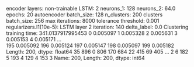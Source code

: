 encoder layers: non-trainable
LSTM: 2
neurons_1: 128
neurons_2: 64.0
epochs: 20
autoencoder batch_size: 128
n_clusters: 200
clusters batch_size: 256
max iterations: 8000
tolerance threshold: 0.001
regularizers.l1(10e-5): LSTM layer 2
iteration: 140
delta_label: 0.0
Clustering training time: 341.0137917995453
0      0.005097
1      0.005328
2      0.005631
3      0.005153
4      0.005171
         ...   
195    0.005092
196    0.005124
197    0.005147
198    0.005097
199    0.005182
Length: 200, dtype: float64
35     896
0      806
170    684
22     415
69     405
      ... 
2        6
182      5
193      4
129      4
153      3
Name: 200, Length: 200, dtype: int64
